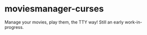 moviesmanager-curses
====================

Manage your movies, play them, the TTY way!
Still an early work-in-progress.
